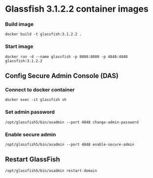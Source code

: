 # Glassfish 3.1.2.2 container images

### Build image
```
docker build -t glassfish:3.1.2.2 .
```

### Start image
```
docker run -d --name glassfish -p 8080:8080 -p 4848:4848 glassfish:3.1.2.2
```

## Config Secure Admin Console (DAS)

### Connect to docker container
```
docker exec -it glassfish sh
```

### Set admin password
```
/opt/glassfish5/bin/asadmin --port 4848 change-admin-password
```

### Enable secure admin
```
/opt/glassfish5/bin/asadmin --port 4848 enable-secure-admin
```

## Restart GlassFish
```
/opt/glassfish5/bin/asadmin restart-domain
```

